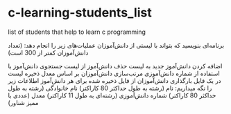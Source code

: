 # c-learning-students_list
list of students that help to learn c programming 

برنامه‌ای بنویسید که بتواند با لیستی از دانش‌آموزان عملیات‌های زیر را انجام دهد: (تعداد دانش‌آموزان کمتر از 300 است)

اضافه کردن دانش‌آموز جدید به لیست
حذف دانش‌آموز از لیست
جستجوی دانش‌آموز با استفاده از شماره دانش‌آموزی
مرتب‌سازی دانش‌آموزان بر اساس معدل
ذخیره لیست در یک فایل
بارگذاری دانش‌آموزان از فایل ذخیره شده
برای هر دانش‌آموز اطلاعات زیر را نگه میداریم:
نام (رشته به طول حداکثر 80 کاراکتر)
نام خانوادگی (رشته به طول حداکثر 80 کاراکتر)
شماره دانش‌آموزی (رشته‌ای به طول 11 کاراکتر)
معدل (عددی با ممیز شناور)

